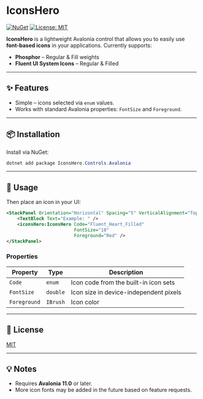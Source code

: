 # IconsHero

[![NuGet](https://img.shields.io/nuget/v/IconsHero.Controls.Avalonia.svg)](https://www.nuget.org/packages/IconsHero.Controls.Avalonia/)
[![License: MIT](https://img.shields.io/badge/License-MIT-yellow.svg)](LICENSE)

**IconsHero** is a lightweight Avalonia control that allows you to easily use **font-based icons** in your applications.
Currently supports:

* **Phosphor** – Regular & Fill weights
* **Fluent UI System Icons** – Regular & Filled

---

## ✨ Features

* Simple – icons selected via `enum` values.
* Works with standard Avalonia properties: `FontSize` and `Foreground`.

---

## 📦 Installation

Install via NuGet:

```powershell
dotnet add package IconsHero.Controls.Avalonia
```

---

## 🚀 Usage

Then place an icon in your UI:

```xml
<StackPanel Orientation="Horizontal" Spacing="5" VerticalAlignment="Top">
    <TextBlock Text="Example: " />
    <iconsHero:IconsHero Code="Fluent_Heart_Filled"
                         FontSize="18"
                         Foreground="Red" />
</StackPanel>
```

### Properties

| Property     | Type     | Description                            |
| ------------ | -------- | -------------------------------------- |
| `Code`       | `enum`   | Icon code from the built-in icon sets  |
| `FontSize`   | `double` | Icon size in device-independent pixels |
| `Foreground` | `IBrush` | Icon color                             |

---

## 📄 License

[MIT](LICENSE)

---

## 💡 Notes

* Requires **Avalonia 11.0** or later.
* More icon fonts may be added in the future based on feature requests.
